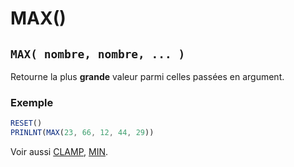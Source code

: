 # MAX()

## `MAX( nombre, nombre, ... )`

Retourne la plus __grande__ valeur parmi celles passées en argument.

### Exemple

```ts
RESET()
PRINLNT(MAX(23, 66, 12, 44, 29))
```

Voir aussi [CLAMP](CLAMP), [MIN](MIN).
